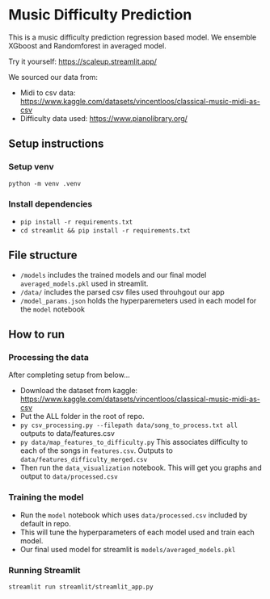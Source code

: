 # Music Difficulty Prediction

This is a music difficulty prediction regression based model. We ensemble XGboost and Randomforest in averaged model.

Try it yourself: https://scaleup.streamlit.app/

We sourced our data from:
- Midi to csv data: https://www.kaggle.com/datasets/vincentloos/classical-music-midi-as-csv
- Difficulty data used: https://www.pianolibrary.org/

## Setup instructions


### Setup venv 
`python -m venv .venv`
### Install dependencies
- `pip install -r requirements.txt`
- `cd streamlit && pip install -r requirements.txt`

## File structure
- `/models` includes the trained models and our final model `averaged_models.pkl` used in streamlit.
- `/data/` includes the parsed csv files used throuhgout our app
- `/model_params.json` holds the hyperparemeters used in each model for the `model` notebook
  
## How to run

### Processing the data

After completing setup from below...

- Download the dataset from kaggle: https://www.kaggle.com/datasets/vincentloos/classical-music-midi-as-csv
- Put the ALL folder in the root of repo.
- `py csv_processing.py --filepath data/song_to_process.txt all` outputs to data/features.csv
- `py data/map_features_to_difficulty.py` This associates difficulty to each of the songs in `features.csv`. Outputs to `data/features_difficulty_merged.csv`
- Then run the `data_visualization` notebook. This will get you graphs and output to `data/processed.csv`
  
### Training the model

- Run the `model` notebook which uses `data/processed.csv` included by default in repo.
- This will tune the hyperparameters of each model used and train each model.
- Our final used model for streamlit is `models/averaged_models.pkl`

### Running Streamlit

`streamlit run streamlit/streamlit_app.py`

